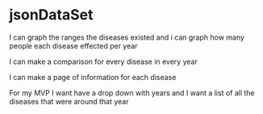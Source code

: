 # jsonDataSet

I can graph the ranges the diseases existed and i can graph how many people each disease effected per year

I can make a comparison for every disease in every year 

I can make a page of information for each disease 

For my MVP I want have a drop down with years and I want a list of all the diseases that were around that year